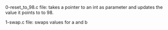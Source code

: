 0-reset_to_98.c file: takes a pointer to an int as parameter and updates the value it points to to 98.

1-swap.c file: swaps values for a and b
